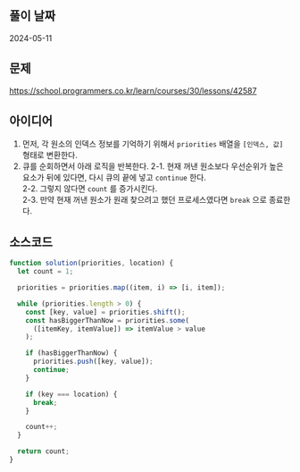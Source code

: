 ## 풀이 날짜

2024-05-11

## 문제

https://school.programmers.co.kr/learn/courses/30/lessons/42587

## 아이디어

1. 먼저, 각 원소의 인덱스 정보를 기억하기 위해서 `priorities` 배열을 `[인덱스, 값]` 형태로 변환한다.
2. 큐를 순회하면서 아래 로직을 반복한다.
   2-1. 현재 꺼낸 원소보다 우선순위가 높은 요소가 뒤에 있다면, 다시 큐의 끝에 넣고 `continue` 한다.  
   2-2. 그렇지 않다면 `count` 를 증가시킨다.  
   2-3. 만약 현재 꺼낸 원소가 원래 찾으려고 했던 프로세스였다면 `break` 으로 종료한다.

## 소스코드

```js
function solution(priorities, location) {
  let count = 1;

  priorities = priorities.map((item, i) => [i, item]);

  while (priorities.length > 0) {
    const [key, value] = priorities.shift();
    const hasBiggerThanNow = priorities.some(
      ([itemKey, itemValue]) => itemValue > value
    );

    if (hasBiggerThanNow) {
      priorities.push([key, value]);
      continue;
    }

    if (key === location) {
      break;
    }

    count++;
  }

  return count;
}
```
